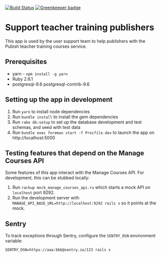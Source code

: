 [![Build Status](https://dfe-ssp.visualstudio.com/Become-A-Teacher/_apis/build/status/Find/manage-courses-support?branchName=master)](https://dfe-ssp.visualstudio.com/Become-A-Teacher/_build/latest?definitionId=47&branchName=master) [![Greenkeeper badge](https://badges.greenkeeper.io/DFE-Digital/manage-courses-support.svg)](https://greenkeeper.io/)

# Support teacher training publishers

This app is used by the user support team to help publishers with the Pubish teacher training courses service.

## Prerequisites

- yarn - `npm install -g yarn`
- Ruby 2.6.1
- postgresql-9.6 postgresql-contrib-9.6

## Setting up the app in development

1. Run `yarn` to install node dependencies
2. Run `bundle install` to install the gem dependencies
3. Run `rake db:setup` to set up the database development and test schemas, and seed with test data
4. Run `bundle exec foreman start -f Procfile.dev` to launch the app on http://localhost:5000

## Testing features that depend on the Manage Courses API

Some features of this app interact with the Manage Courses API. For development, this can be stubbed locally:

1. Run `rackup mock_manage_courses_api.ru` which starts a mock API on `localhost` port 9292.
2. Run the development server with `MANAGE_API_BASE_URL=http://localhost:9292 rails s` so it points at the mock.

## Sentry

To track exceptions through Sentry, configure the `SENTRY_DSN` environment variable:

```
SENTRY_DSN=https://aaa:bbb@sentry.io/123 rails s
```
